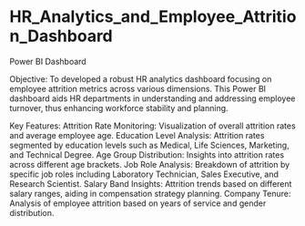 # HR_Analytics_and_Employee_Attrition_Dashboard
Power BI Dashboard

Objective: To developed a robust HR analytics dashboard focusing on employee attrition metrics across various dimensions. This Power BI dashboard aids HR departments in understanding and addressing employee turnover, thus enhancing workforce stability and planning.


Key Features:
Attrition Rate Monitoring: Visualization of overall attrition rates and average employee age.
Education Level Analysis: Attrition rates segmented by education levels such as Medical, Life Sciences, Marketing, and Technical Degree.
Age Group Distribution: Insights into attrition rates across different age brackets.
Job Role Analysis: Breakdown of attrition by specific job roles including Laboratory Technician, Sales Executive, and Research Scientist.
Salary Band Insights: Attrition trends based on different salary ranges, aiding in compensation strategy planning.
Company Tenure: Analysis of employee attrition based on years of service and gender distribution.
